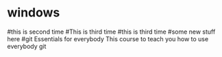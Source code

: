# windows
#this is second time
#This is third time
#this is third time
#some new stuff here
#git Essentials for everybody
This course to teach you how to use everybody git
